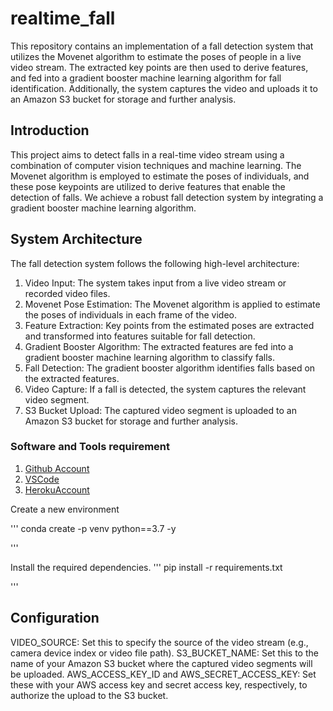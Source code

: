 # realtime_fall

This repository contains an implementation of a fall detection system that utilizes the Movenet algorithm to estimate the poses of people in a live video stream. The extracted key points are then used to derive features, and fed into a gradient booster machine learning algorithm for fall identification. Additionally, the system captures the video and uploads it to an Amazon S3 bucket for storage and further analysis.

## Introduction
This project aims to detect falls in a real-time video stream using a combination of computer vision techniques and machine learning. The Movenet algorithm is employed to estimate the poses of individuals, and these pose keypoints are utilized to derive features that enable the detection of falls. We achieve a robust fall detection system by integrating a gradient booster machine learning algorithm.

## System Architecture
The fall detection system follows the following high-level architecture:

1. Video Input: The system takes input from a live video stream or recorded video files.
2. Movenet Pose Estimation: The Movenet algorithm is applied to estimate the poses of individuals in each frame of the video.
3. Feature Extraction: Key points from the estimated poses are extracted and transformed into features suitable for fall detection.
4. Gradient Booster Algorithm: The extracted features are fed into a gradient booster machine learning algorithm to classify falls.
5. Fall Detection: The gradient booster algorithm identifies falls based on the extracted features.
6. Video Capture: If a fall is detected, the system captures the relevant video segment.
7. S3 Bucket Upload: The captured video segment is uploaded to an Amazon S3 bucket for storage and further analysis.

### Software and Tools requirement

1. [Github Account](https://github.com)
2. [VSCode](https://code.visualstudio.com/)
3. [HerokuAccount](https://heroku.com)

Create a new environment

'''
conda create -p venv python==3.7 -y

'''

Install the required dependencies.
'''
pip install -r requirements.txt

'''

## Configuration
VIDEO_SOURCE: Set this to specify the source of the video stream (e.g., camera device index or video file path).
S3_BUCKET_NAME: Set this to the name of your Amazon S3 bucket where the captured video segments will be uploaded.
AWS_ACCESS_KEY_ID and AWS_SECRET_ACCESS_KEY: Set these with your AWS access key and secret access key, respectively, to authorize the upload to the S3 bucket.



